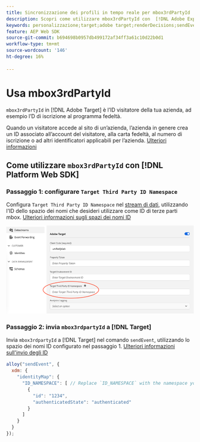 ```yaml
---
title: Sincronizzazione dei profili in tempo reale per mbox3rdPartyId
description: Scopri come utilizzare mbox3rdPartyId con  [!DNL Adobe Experience Platform Web SDK].
keywords: personalizzazione;target;adobe target;renderDecisions;sendEvent;mbox3rdPartyId;
feature: AEP Web SDK
source-git-commit: b694698b0957db499172af34ff3a61c10d22b0d1
workflow-type: tm+mt
source-wordcount: '146'
ht-degree: 16%

---
```


# Usa mbox3rdPartyId

`mbox3rdPartyId` in [!DNL Adobe Target] è l’ID visitatore della tua azienda, ad esempio l’D di iscrizione al programma fedeltà.

Quando un visitatore accede al sito di un’azienda, l’azienda in genere crea un ID associato all’account del visitatore, alla carta fedeltà, al numero di iscrizione o ad altri identificatori applicabili per l’azienda. [Ulteriori informazioni](https://experienceleague.adobe.com/docs/target/using/audiences/visitor-profiles/3rd-party-id.html?lang=it)

## Come utilizzare `mbox3rdPartyId` con [!DNL Platform Web SDK]

### Passaggio 1: configurare `Target Third Party ID Namespace`

Configura `Target Third Party ID Namespace` nel [stream di dati](https://experienceleague.adobe.com/it/docs/experience-platform/datastreams/overview), utilizzando l&#39;ID dello spazio dei nomi che desideri utilizzare come ID di terze parti mbox. [Ulteriori informazioni sugli spazi dei nomi ID](https://experienceleague.adobe.com/docs/experience-platform/identity/namespaces.html?lang=it)

![Interfaccia utente di Experience Platform con il campo spazio dei nomi dell&#39;ID di terze parti di Target.](/help/dev/implement/client-side/aep-web-sdk/assets/mbox3rdpartyid.png)

### Passaggio 2: invia `mbox3rdpartyId` a [!DNL Target]

Invia `mbox3rdpartyId` a [!DNL Target] nel comando `sendEvent`, utilizzando lo spazio dei nomi ID configurato nel passaggio 1.
[Ulteriori informazioni sull&#39;invio degli ID](/help/dev/implement/client-side/aep-web-sdk/using-mbox-3rdpartyid.md)

```javascript
alloy("sendEvent", {
  xdm: {
    "identityMap": {
      "ID_NAMESPACE": [ // Replace `ID_NAMESPACE` with the namespace you have configured in Step 1.
        {
          "id": "1234",
          "authenticatedState": "authenticated"
        }
      ]
    }
  }
});
```
